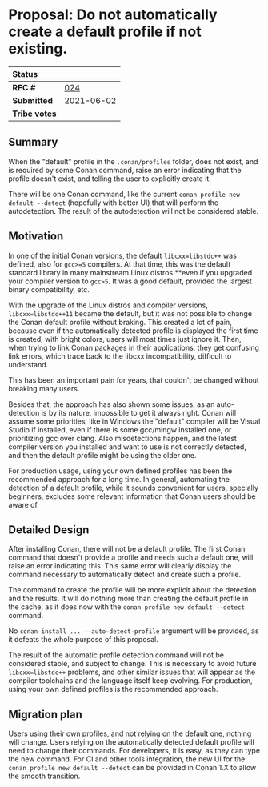 # Proposal: Do not automatically create a default profile if not existing.


| **Status**        |                                                   |
|:------------------|:--------------------------------------------------|
| **RFC #**         | [024](https://github.com/conan-io/tribe/pull/24)  |
| **Submitted**     | 2021-06-02                                        |
| **Tribe votes**   |                                                   |


## Summary

When the "default" profile in the ``.conan/profiles`` folder, does not exist, and is required by some Conan command, raise
an error indicating that the profile doesn't exist, and telling the user to explicitly create it.

There will be one Conan command, like the current ``conan profile new default --detect`` (hopefully with
better UI) that will perform the autodetection. The result of the autodetection will not be considered stable.


## Motivation

In one of the initial Conan versions, the default ``libcxx=libstdc++`` was defined, also for ``gcc>=5`` compilers. At that time, this was the default standard library in many mainstream Linux distros **even
if you upgraded your compiler version to ``gcc>5``. It was a good default, provided the largest binary
compatibility, etc.

With the upgrade of the Linux distros and compiler versions, ``libcxx=libstdc++11`` became the default,
but it was not possible to change the Conan default profile without braking. This created a lot of pain,
because even if the automatically detected profile is displayed the first time is created, with bright
colors, users will most times just ignore it. Then, when trying to link Conan packages in their applications,
they get confusing link errors, which trace back to the libcxx incompatibility, difficult to understand.

This has been an important pain for years, that couldn't be changed without breaking many users.

Besides that, the approach has also shown some issues, as an auto-detection is by its nature, impossible to get it always right. Conan will assume some priorities, like in Windows the "default" compiler will be Visual Studio if installed, even if there is some gcc/mingw installed one, or prioritizing gcc over clang.
Also misdetections happen, and the latest compiler version you installed and want to use is not correctly detected, and then the default profile might be using the older one.

For production usage, using your own defined profiles has been the recommended approach for a long time.
In general, automating the detection of a default profile, while it sounds convenient for users, specially
beginners, excludes some relevant information that Conan users should be aware of.


## Detailed Design

After installing Conan, there will not be a default profile. The first Conan command that doesn't provide
a profile and needs such a default one, will raise an error indicating this. This same error will clearly
display the command necessary to automatically detect and create such a profile.

The command to create the profile will be more explicit about the detection and the results. It will do
nothing more than creating the default profile in the cache, as it does now with the ``conan profile new default --detect`` command.

No ``conan install ... --auto-detect-profile`` argument will be provided, as it defeats the whole purpose of this proposal.

The result of the automatic profile detection command will not be considered stable, and subject to change. This is necessary to avoid future ``libcxx=libstdc++`` problems, and other similar issues that will appear
as the compiler toolchains and the language itself keep evolving. For production, using your own defined
profiles is the recommended approach.


## Migration plan

Users using their own profiles, and not relying on the default one, nothing will change.
Users relying on the automatically detected default profile will need to change their commands. For developers, it is easy, as they can type the new command. For CI and other tools integration, the new UI
for the ``conan profile new default --detect`` can be provided in Conan 1.X to allow the smooth transition.
